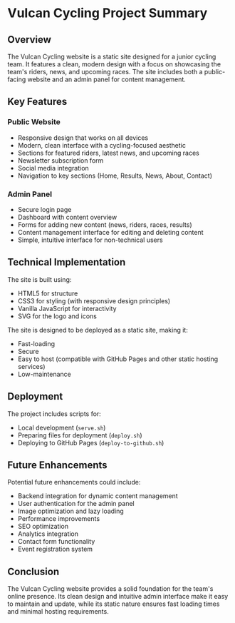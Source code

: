 # Vulcan Cycling Project Summary

## Overview

The Vulcan Cycling website is a static site designed for a junior cycling team. It features a clean, modern design with a focus on showcasing the team's riders, news, and upcoming races. The site includes both a public-facing website and an admin panel for content management.

## Key Features

### Public Website
- Responsive design that works on all devices
- Modern, clean interface with a cycling-focused aesthetic
- Sections for featured riders, latest news, and upcoming races
- Newsletter subscription form
- Social media integration
- Navigation to key sections (Home, Results, News, About, Contact)

### Admin Panel
- Secure login page
- Dashboard with content overview
- Forms for adding new content (news, riders, races, results)
- Content management interface for editing and deleting content
- Simple, intuitive interface for non-technical users

## Technical Implementation

The site is built using:
- HTML5 for structure
- CSS3 for styling (with responsive design principles)
- Vanilla JavaScript for interactivity
- SVG for the logo and icons

The site is designed to be deployed as a static site, making it:
- Fast-loading
- Secure
- Easy to host (compatible with GitHub Pages and other static hosting services)
- Low-maintenance

## Deployment

The project includes scripts for:
- Local development (`serve.sh`)
- Preparing files for deployment (`deploy.sh`)
- Deploying to GitHub Pages (`deploy-to-github.sh`)

## Future Enhancements

Potential future enhancements could include:
- Backend integration for dynamic content management
- User authentication for the admin panel
- Image optimization and lazy loading
- Performance improvements
- SEO optimization
- Analytics integration
- Contact form functionality
- Event registration system

## Conclusion

The Vulcan Cycling website provides a solid foundation for the team's online presence. Its clean design and intuitive admin interface make it easy to maintain and update, while its static nature ensures fast loading times and minimal hosting requirements. 